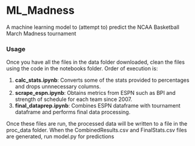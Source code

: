 # ML_Madness
A machine learning model to (attempt to) predict the NCAA Basketball March Madness tournament

### Usage
Once you have all the files in the data folder downloaded, clean the files using the code in the notebooks folder. Order of execution is:
1. **calc_stats.ipynb**: Converts some of the stats provided to percentages and drops unnnecessary columns.
2. **scrape_espn.ipynb**: Obtains metrics from ESPN such as BPI and strength of schedule for each team since 2007.
3. **final_dataprep.ipynb**: Combines ESPN dataframe with tournament dataframe and performs final data processing.

Once these files are run, the processed data will be written to a file in the proc_data folder. When the CombinedResults.csv and FinalStats.csv files are generated, run model.py for predictions
